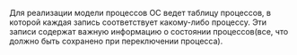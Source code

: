 Для реализации модели процессов ОС ведет таблицу процессов, в которой каждая запись соответствует какому-либо процессу. Эти записи содержат важную информацию о состоянии процессов(все, что должно быть сохранено при переключении процесса).